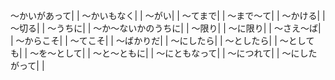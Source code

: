 ～かいがあって|  |
～かいもなく|  |
～がい|  |
～てまで|  |
～まで～て|  |
～かける|  |
～切る|  |
～うちに|  |
～か～ないかのうちに|  |
～限り|  |
～に限り|  |
～さえ～ば|  |
～からこそ|  |
～てこそ|  |
～ばかりだ|  |
～にしたら|  |
～としたら|  |
～としても|  |
～を～として|  |
～と～ともに|  |
～にともなって|  |
～につれて|  |
～にしたがって|  |
